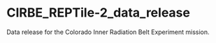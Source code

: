 # CIRBE_REPTile-2_data_release
Data release for the Colorado Inner Radiation Belt Experiment mission.

